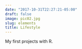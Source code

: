 ```yaml
---
date: "2017-10-31T22:27:21-05:00"
draft: false
image: pic02.jpg
slug: elements
title: Lifestyle
---
```


My first projects with R.